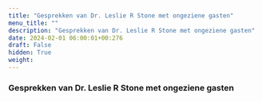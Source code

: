 ```yaml
---
title: "Gesprekken van Dr. Leslie R Stone met ongeziene gasten"
menu_title: ""
description: "Gesprekken van Dr. Leslie R Stone met ongeziene gasten"
date: 2024-02-01 06:00:01+00:276
draft: False
hidden: True
weight:
---
```

### Gesprekken van Dr. Leslie R Stone met ongeziene gasten
